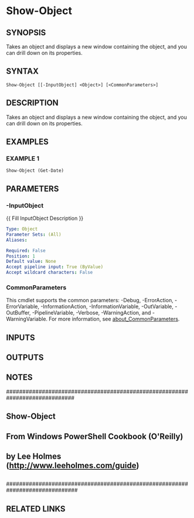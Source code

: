 ﻿---
external help file: PoshFunctions-help.xml
Module Name: poshfunctions
online version:
schema: 2.0.0
---

# Show-Object

## SYNOPSIS
Takes an object and displays a new window containing the object, and you can drill down on its properties.

## SYNTAX

```
Show-Object [[-InputObject] <Object>] [<CommonParameters>]
```

## DESCRIPTION
Takes an object and displays a new window containing the object, and you can drill down on its properties.

## EXAMPLES

### EXAMPLE 1
```
Show-Object (Get-Date)
```

## PARAMETERS

### -InputObject
{{ Fill InputObject Description }}

```yaml
Type: Object
Parameter Sets: (All)
Aliases:

Required: False
Position: 1
Default value: None
Accept pipeline input: True (ByValue)
Accept wildcard characters: False
```

### CommonParameters
This cmdlet supports the common parameters: -Debug, -ErrorAction, -ErrorVariable, -InformationAction, -InformationVariable, -OutVariable, -OutBuffer, -PipelineVariable, -Verbose, -WarningAction, and -WarningVariable. For more information, see [about_CommonParameters](http://go.microsoft.com/fwlink/?LinkID=113216).

## INPUTS

## OUTPUTS

## NOTES
#############################################################################
##
## Show-Object
##
## From Windows PowerShell Cookbook (O'Reilly)
## by Lee Holmes (http://www.leeholmes.com/guide)
##
##############################################################################

## RELATED LINKS
